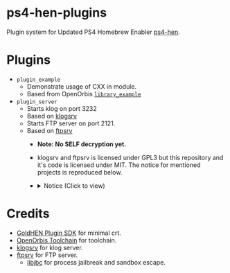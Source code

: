 # ps4-hen-plugins

Plugin system for Updated PS4 Homebrew Enabler [ps4-hen](https://github.com/Scene-Collective/ps4-hen).

# Plugins

- `plugin_example`
  - Demonstrate usage of CXX in module.
  - Based from OpenOrbis [`library_example`](https://github.com/OpenOrbis/OpenOrbis-PS4-Toolchain/blob/63c0be5ffff09fbaebebc6b9a738d150e2da0205/samples/library_example/library_example/lib.cpp)
- `plugin_server`
  - Starts klog on port 3232 <!-- (assuming process has access to `/dev/klog`, i.e `ScePartyDaemonMain`) -->
  - Based on [klogsrv](https://github.com/ps5-payload-dev/klogsrv)
  - Starts FTP server on port 2121.
  - Based on [ftpsrv](https://github.com/ps5-payload-dev/ftpsrv)
    - **Note: No SELF decryption yet.**
    - klogsrv and ftpsrv is licensed under GPL3 but this repository and it's code is licensed under MIT. The notice for mentioned projects is reproduced below.
    - <details> <summary> Notice (Click to view) </summary>
      
      ```
      Copyright (C) 2023 John Törnblom
      
      This program is free software; you can redistribute it and/or modify it
      under the terms of the GNU General Public License as published by the
      Free Software Foundation; either version 3, or (at your option) any
      later version.
      
      This program is distributed in the hope that it will be useful,
      but WITHOUT ANY WARRANTY; without even the implied warranty of
      MERCHANTABILITY or FITNESS FOR A PARTICULAR PURPOSE.  See the
      GNU General Public License for more details.
      
      You should have received a copy of the GNU General Public License
      along with this program; see the file COPYING. If not, see
      <http://www.gnu.org/licenses/>.
      ```
      
      </details>

# Credits

- [GoldHEN Plugin SDK](https://github.com/GoldHEN/GoldHEN_Plugins_SDK) for minimal crt.
- [OpenOrbis Toolchain](https://github.com/OpenOrbis/OpenOrbis-PS4-Toolchain) for toolchain.
- [klogsrv](https://github.com/ps5-payload-dev/klogsrv) for klog server.
- [ftpsrv](https://github.com/ps5-payload-dev/ftpsrv) for FTP server.
  - [libjbc](https://github.com/sleirsgoevy/ps4-libjbc) for process jailbreak and sandbox escape.
